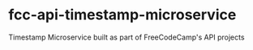 # fcc-api-timestamp-microservice
Timestamp Microservice built as part of FreeCodeCamp's API projects
